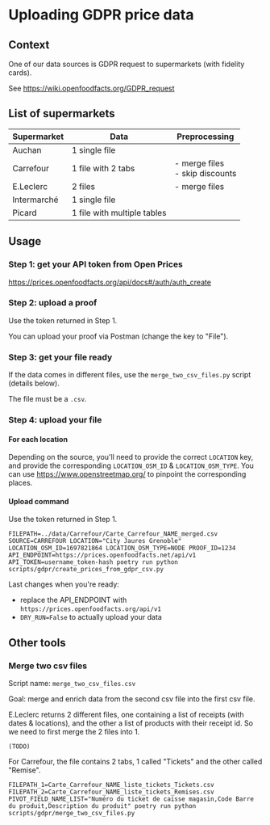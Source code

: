 # Uploading GDPR price data

## Context

One of our data sources is GDPR request to supermarkets (with fidelity cards).

See https://wiki.openfoodfacts.org/GDPR_request

## List of supermarkets

|Supermarket|Data              |Preprocessing|
|-----------|------------------|---|
|Auchan     |1 single file     ||
|Carrefour  |1 file with 2 tabs|- merge files<br/>- skip discounts|
|E.Leclerc  |2 files           |- merge files|
|Intermarché|1 single file     ||
|Picard     |1 file with multiple tables||

## Usage

### Step 1: get your API token from Open Prices

https://prices.openfoodfacts.org/api/docs#/auth/auth_create

### Step 2: upload a proof

Use the token returned in Step 1.

You can upload your proof via Postman (change the key to "File").

### Step 3: get your file ready

If the data comes in different files, use the `merge_two_csv_files.py` script (details below).

The file must be a `.csv`.

### Step 4: upload your file

#### For each location

Depending on the source, you'll need to provide the correct `LOCATION` key, and provide the corresponding `LOCATION_OSM_ID` & `LOCATION_OSM_TYPE`. You can use https://www.openstreetmap.org/ to pinpoint the corresponding places.

#### Upload command

Use the token returned in Step 1.

```
FILEPATH=../data/Carrefour/Carte_Carrefour_NAME_merged.csv SOURCE=CARREFOUR LOCATION="City Jaures Grenoble" LOCATION_OSM_ID=1697821864 LOCATION_OSM_TYPE=NODE PROOF_ID=1234 API_ENDPOINT=https://prices.openfoodfacts.net/api/v1 API_TOKEN=username_token-hash poetry run python scripts/gdpr/create_prices_from_gdpr_csv.py
```

Last changes when you're ready:
- replace the API_ENDPOINT with `https://prices.openfoodfacts.org/api/v1`
-  `DRY_RUN=False` to actually upload your data

## Other tools

### Merge two csv files

Script name: `merge_two_csv_files.csv`

Goal: merge and enrich data from the second csv file into the first csv file.

E.Leclerc returns 2 different files, one containing a list of receipts (with dates & locations), and the other a list of products with their receipt id. So we need to first merge the 2 files into 1.
```
(TODO)
```

For Carrefour, the file contains 2 tabs, 1 called "Tickets" and the other called "Remise".
```
FILEPATH_1=Carte_Carrefour_NAME_liste_tickets_Tickets.csv FILEPATH_2=Carte_Carrefour_NAME_liste_tickets_Remises.csv PIVOT_FIELD_NAME_LIST="Numéro du ticket de caisse magasin,Code Barre du produit,Description du produit" poetry run python scripts/gdpr/merge_two_csv_files.py
```
